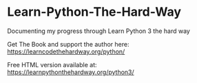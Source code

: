 # Learn-Python-The-Hard-Way
Documenting my progress through Learn Python 3 the hard way

Get The Book and support the author here: https://learncodethehardway.org/python/

Free HTML version available at: https://learnpythonthehardway.org/python3/
